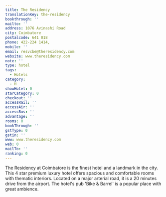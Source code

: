 ```yaml
---
title: The Residency
translationKey: the-residency
bookthrough: ''
mailto: ''
address: 1076 Avinashi Road
city: Coimbatore
postalcode: 641 018
phone: 422-224 1414,
mobile: ''
email: resvcbe@theresidency.com
website: www.theresidency.com
note: ''
type: hotel
tags:
  - Hotels
category:
  - H
showHotel: 0
starCategory: 0
checkout: ''
accessRail: ''
accessAir: ''
accessBus: ''
advantage: ''
rooms: 0
bookThrough: ''
gstType: 0
gstin: ''
www: www.theresidency.com
web: 0
mailTo: ''
ranking: 0
---
```







The Residency at Coimbatore is the finest hotel and a landmark in the city.     This 4 star premium luxury hotel offers spacious and comfortable rooms with thematic interiors. Located on a major arterial road, it is a 20 minutes drive from the airport. The hotel's pub 'Bike & Barrel' is a popular place with great ambience.